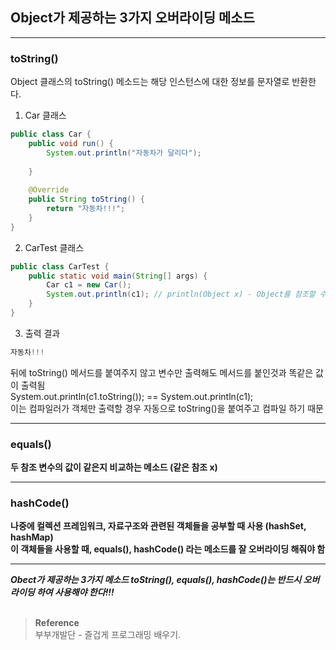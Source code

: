 ## Object가 제공하는 3가지 오버라이딩 메소드

---
### toString()
Object 클래스의 toString() 메소드는 해당 인스턴스에 대한 정보를 문자열로 반환한다.
1. Car 클래스
```java
public class Car {
    public void run() {
        System.out.println("자동차가 달리다");
        
    }
    
    @Override
    public String toString() {
        return "자동차!!!";
    }
}
```
2. CarTest 클래스
```java
public class CarTest {
    public static void main(String[] args) {
        Car c1 = new Car();
        System.out.println(c1); // println(Object x) - Object를 참조할 수 있는 무엇이든 받을 수 있다.
    }
}
```
3. 출력 결과
```java
자동차!!!
```
뒤에 toString() 메서드를 붙여주지 않고 변수만 출력해도 메서드를 붙인것과 똑같은 값이 출력됨<br/>
System.out.println(c1.toString()); == System.out.println(c1);</br>
이는 컴파일러가 객체만 출력할 경우 자동으로 toString()을 붙여주고 컴파일 하기 때문<br/>

---

### equals()
**두 참조 변수의 값이 같은지 비교하는 메소드 (같은 참조 x)**<br/>

---

### hashCode()

**나중에 컬렉션 프레임워크, 자료구조와 관련된 객체들을 공부할 때 사용 (hashSet, hashMap)**<br/>
**이 객체들을 사용할 때, equals(), hashCode() 라는 메소드를 잘 오버라이딩 해줘야 함**<br/>

---

***Obect가 제공하는 3가지 메소드 toString(), equals(), hashCode()는 반드시 오버라이딩 하여 사용해야 한다!!!***</br></br>
>**Reference**
><br/>부부개발단 - 즐겁게 프로그래밍 배우기.